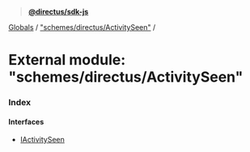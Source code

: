 > **[@directus/sdk-js](../README.md)**

[Globals](../README.md) / ["schemes/directus/ActivitySeen"](_schemes_directus_activityseen_.md) /

# External module: "schemes/directus/ActivitySeen"

### Index

#### Interfaces

* [IActivitySeen](../interfaces/_schemes_directus_activityseen_.iactivityseen.md)
